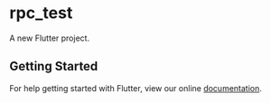 # rpc_test

A new Flutter project.

## Getting Started

For help getting started with Flutter, view our online
[documentation](https://flutter.io/).
